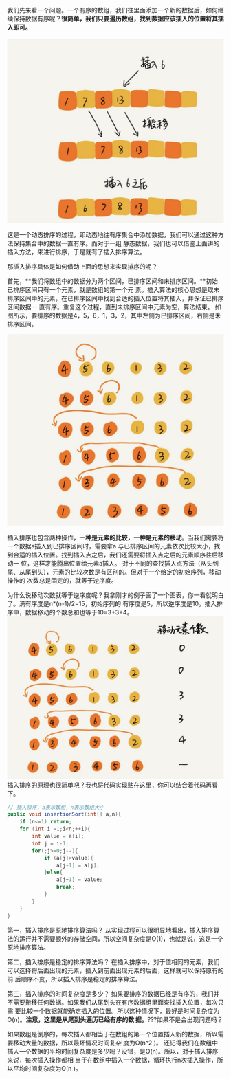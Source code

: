 我们先来看⼀个问题。⼀个有序的数组，我们往⾥⾯添加⼀个新的数据后，如何继续保持数据有序呢？**很简单，我们只要遍历数组，找到数据应该插⼊的位置将其插⼊即可。**

![](asserts/Pasted%20image%2020250808223756.png)

这是⼀个动态排序的过程，即动态地往有序集合中添加数据，我们可以通过这种⽅法保持集合中的数据⼀直有序。⽽对于⼀组 静态数据，我们也可以借鉴上⾯讲的插⼊⽅法，来进⾏排序，于是就有了插⼊排序算法。

那插⼊排序具体是如何借助上⾯的思想来实现排序的呢？

⾸先，**我们将数组中的数据分为两个区间，已排序区间和未排序区间。**初始已排序区间只有⼀个元素，就是数组的第⼀个元 素。插⼊算法的核⼼思想是取未排序区间中的元素，在已排序区间中找到合适的插⼊位置将其插⼊，并保证已排序区间数据⼀ 直有序。重复这个过程，直到未排序区间中元素为空，算法结束。 如图所示，要排序的数据是4，5，6，1，3，2，其中左侧为已排序区间，右侧是未排序区间。

![](asserts/Pasted%20image%2020250808223927.png)

插⼊排序也包含两种操作，**⼀种是元素的⽐较，⼀种是元素的移动**。当我们需要将⼀个数据a插⼊到已排序区间时，需要拿a 与已排序区间的元素依次⽐较⼤⼩，找到合适的插⼊位置。找到插⼊点之后，我们还需要将插⼊点之后的元素顺序往后移动⼀ 位，这样才能腾出位置给元素a插⼊。
对于不同的查找插⼊点⽅法（从头到尾、从尾到头），元素的⽐较次数是有区别的。但对于⼀个给定的初始序列，移动操作的 次数总是固定的，就等于逆序度。

为什么说移动次数就等于逆序度呢？我拿刚才的例⼦画了⼀个图表，你⼀看就明⽩了。满有序度是n*(n-1)/2=15，初始序列的 有序度是5，所以逆序度是10。插⼊排序中，数据移动的个数总和也等于10=3+3+4。
![](asserts/Pasted%20image%2020250808224151.png)
插⼊排序的原理也很简单吧？我也将代码实现贴在这⾥，你可以结合着代码再看下。

```java
// 插入排序，a表示数组，n表示数组大小
public void insertionSort(int[] a,n){
	if (n<=1) return;
	for (int i =1;i<n;++i){
		int value = a[i];
		int j = i-1;
		for(;j>=0;j--){
			if (a[j]>value){
				a[j+1] = a[j];
			}else{
				a[j+1] = value;			
				break;
			}
		}
	}
}
```

第⼀，插⼊排序是原地排序算法吗？
从实现过程可以很明显地看出，插⼊排序算法的运⾏并不需要额外的存储空间，所以空间复杂度是O(1)，也就是说，这是⼀个 原地排序算法。

第⼆，插⼊排序是稳定的排序算法吗？ 在插⼊排序中，对于值相同的元素，我们可以选择将后⾯出现的元素，插⼊到前⾯出现元素的后⾯，这样就可以保持原有的前 后顺序不变，所以插⼊排序是稳定的排序算法。

第三，插⼊排序的时间复杂度是多少？ 如果要排序的数据已经是有序的，我们并不需要搬移任何数据。如果我们从尾到头在有序数据组⾥⾯查找插⼊位置，每次只需 要⽐较⼀个数据就能确定插⼊的位置。所以这种情况下，最好是时间复杂度为O(n)。**注意，这⾥是从尾到头遍历已经有序的数 据。**???如果不是会出现问题吗？

如果数组是倒序的，每次插⼊都相当于在数组的第⼀个位置插⼊新的数据，所以需要移动⼤量的数据，所以最坏情况时间复杂 度为O(n^2 )。 还记得我们在数组中插⼊⼀个数据的平均时间复杂度是多少吗？没错，是O(n)。所以，对于插⼊排序来说，每次插⼊操作都相 当于在数组中插⼊⼀个数据，循环执⾏n次插⼊操作，所以平均时间复杂度为O(n )。